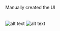 Manually created the UI</br>
</br>
</br>
![alt text](https://img.shields.io/badge/Build-1.0.0-%2520)
![alt text](https://ibb.co/cSdcx6dK)
